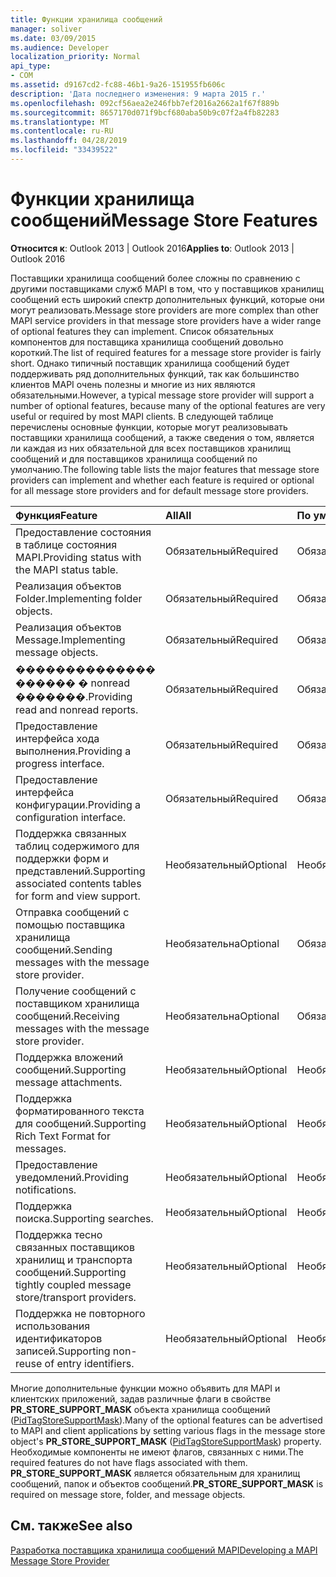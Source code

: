 ```yaml
---
title: Функции хранилища сообщений
manager: soliver
ms.date: 03/09/2015
ms.audience: Developer
localization_priority: Normal
api_type:
- COM
ms.assetid: d9167cd2-fc88-46b1-9a26-151955fb606c
description: 'Дата последнего изменения: 9 марта 2015 г.'
ms.openlocfilehash: 092cf56aea2e246fbb7ef2016a2662a1f67f889b
ms.sourcegitcommit: 8657170d071f9bcf680aba50b9c07f2a4fb82283
ms.translationtype: MT
ms.contentlocale: ru-RU
ms.lasthandoff: 04/28/2019
ms.locfileid: "33439522"
---
```

# <a name="message-store-features"></a><span data-ttu-id="aa381-103">Функции хранилища сообщений</span><span class="sxs-lookup"><span data-stu-id="aa381-103">Message Store Features</span></span>

  
  
<span data-ttu-id="aa381-104">**Относится к**: Outlook 2013 | Outlook 2016</span><span class="sxs-lookup"><span data-stu-id="aa381-104">**Applies to**: Outlook 2013 | Outlook 2016</span></span> 
  
<span data-ttu-id="aa381-105">Поставщики хранилища сообщений более сложны по сравнению с другими поставщиками служб MAPI в том, что у поставщиков хранилищ сообщений есть широкий спектр дополнительных функций, которые они могут реализовать.</span><span class="sxs-lookup"><span data-stu-id="aa381-105">Message store providers are more complex than other MAPI service providers in that message store providers have a wider range of optional features they can implement.</span></span> <span data-ttu-id="aa381-106">Список обязательных компонентов для поставщика хранилища сообщений довольно короткий.</span><span class="sxs-lookup"><span data-stu-id="aa381-106">The list of required features for a message store provider is fairly short.</span></span> <span data-ttu-id="aa381-107">Однако типичный поставщик хранилища сообщений будет поддерживать ряд дополнительных функций, так как большинство клиентов MAPI очень полезны и многие из них являются обязательными.</span><span class="sxs-lookup"><span data-stu-id="aa381-107">However, a typical message store provider will support a number of optional features, because many of the optional features are very useful or required by most MAPI clients.</span></span> <span data-ttu-id="aa381-108">В следующей таблице перечислены основные функции, которые могут реализовывать поставщики хранилища сообщений, а также сведения о том, является ли каждая из них обязательной для всех поставщиков хранилищ сообщений и для поставщиков хранилища сообщений по умолчанию.</span><span class="sxs-lookup"><span data-stu-id="aa381-108">The following table lists the major features that message store providers can implement and whether each feature is required or optional for all message store providers and for default message store providers.</span></span>
  
|<span data-ttu-id="aa381-109">**Функция**</span><span class="sxs-lookup"><span data-stu-id="aa381-109">**Feature**</span></span>|<span data-ttu-id="aa381-110">**All**</span><span class="sxs-lookup"><span data-stu-id="aa381-110">**All**</span></span>|<span data-ttu-id="aa381-111">**По умолчанию**</span><span class="sxs-lookup"><span data-stu-id="aa381-111">**Default**</span></span>|
|:-----|:-----|:-----|
|<span data-ttu-id="aa381-112">Предоставление состояния в таблице состояния MAPI.</span><span class="sxs-lookup"><span data-stu-id="aa381-112">Providing status with the MAPI status table.</span></span>  <br/> |<span data-ttu-id="aa381-113">Обязательный</span><span class="sxs-lookup"><span data-stu-id="aa381-113">Required</span></span>  <br/> |<span data-ttu-id="aa381-114">Обязательный</span><span class="sxs-lookup"><span data-stu-id="aa381-114">Required</span></span>  <br/> |
|<span data-ttu-id="aa381-115">Реализация объектов Folder.</span><span class="sxs-lookup"><span data-stu-id="aa381-115">Implementing folder objects.</span></span>  <br/> |<span data-ttu-id="aa381-116">Обязательный</span><span class="sxs-lookup"><span data-stu-id="aa381-116">Required</span></span>  <br/> |<span data-ttu-id="aa381-117">Обязательный</span><span class="sxs-lookup"><span data-stu-id="aa381-117">Required</span></span>  <br/> |
|<span data-ttu-id="aa381-118">Реализация объектов Message.</span><span class="sxs-lookup"><span data-stu-id="aa381-118">Implementing message objects.</span></span>  <br/> |<span data-ttu-id="aa381-119">Обязательный</span><span class="sxs-lookup"><span data-stu-id="aa381-119">Required</span></span>  <br/> |<span data-ttu-id="aa381-120">Обязательный</span><span class="sxs-lookup"><span data-stu-id="aa381-120">Required</span></span>  <br/> |
|<span data-ttu-id="aa381-121">�������������� ������ � nonread �������.</span><span class="sxs-lookup"><span data-stu-id="aa381-121">Providing read and nonread reports.</span></span>  <br/> |<span data-ttu-id="aa381-122">Обязательный</span><span class="sxs-lookup"><span data-stu-id="aa381-122">Required</span></span>  <br/> |<span data-ttu-id="aa381-123">Обязательный</span><span class="sxs-lookup"><span data-stu-id="aa381-123">Required</span></span>  <br/> |
|<span data-ttu-id="aa381-124">Предоставление интерфейса хода выполнения.</span><span class="sxs-lookup"><span data-stu-id="aa381-124">Providing a progress interface.</span></span>  <br/> |<span data-ttu-id="aa381-125">Обязательный</span><span class="sxs-lookup"><span data-stu-id="aa381-125">Required</span></span>  <br/> |<span data-ttu-id="aa381-126">Обязательный</span><span class="sxs-lookup"><span data-stu-id="aa381-126">Required</span></span>  <br/> |
|<span data-ttu-id="aa381-127">Предоставление интерфейса конфигурации.</span><span class="sxs-lookup"><span data-stu-id="aa381-127">Providing a configuration interface.</span></span>  <br/> |<span data-ttu-id="aa381-128">Обязательный</span><span class="sxs-lookup"><span data-stu-id="aa381-128">Required</span></span>  <br/> |<span data-ttu-id="aa381-129">Обязательный</span><span class="sxs-lookup"><span data-stu-id="aa381-129">Required</span></span>  <br/> |
|<span data-ttu-id="aa381-130">Поддержка связанных таблиц содержимого для поддержки форм и представлений.</span><span class="sxs-lookup"><span data-stu-id="aa381-130">Supporting associated contents tables for form and view support.</span></span>  <br/> |<span data-ttu-id="aa381-131">Необязательный</span><span class="sxs-lookup"><span data-stu-id="aa381-131">Optional</span></span>  <br/> |<span data-ttu-id="aa381-132">Необязательна</span><span class="sxs-lookup"><span data-stu-id="aa381-132">Optional</span></span>  <br/> |
|<span data-ttu-id="aa381-133">Отправка сообщений с помощью поставщика хранилища сообщений.</span><span class="sxs-lookup"><span data-stu-id="aa381-133">Sending messages with the message store provider.</span></span>  <br/> |<span data-ttu-id="aa381-134">Необязательна</span><span class="sxs-lookup"><span data-stu-id="aa381-134">Optional</span></span>  <br/> |<span data-ttu-id="aa381-135">Обязательна</span><span class="sxs-lookup"><span data-stu-id="aa381-135">Required</span></span>  <br/> |
|<span data-ttu-id="aa381-136">Получение сообщений с поставщиком хранилища сообщений.</span><span class="sxs-lookup"><span data-stu-id="aa381-136">Receiving messages with the message store provider.</span></span>  <br/> |<span data-ttu-id="aa381-137">Необязательна</span><span class="sxs-lookup"><span data-stu-id="aa381-137">Optional</span></span>  <br/> |<span data-ttu-id="aa381-138">Обязательна</span><span class="sxs-lookup"><span data-stu-id="aa381-138">Required</span></span>  <br/> |
|<span data-ttu-id="aa381-139">Поддержка вложений сообщений.</span><span class="sxs-lookup"><span data-stu-id="aa381-139">Supporting message attachments.</span></span>  <br/> |<span data-ttu-id="aa381-140">Необязательный</span><span class="sxs-lookup"><span data-stu-id="aa381-140">Optional</span></span>  <br/> |<span data-ttu-id="aa381-141">Необязательна</span><span class="sxs-lookup"><span data-stu-id="aa381-141">Optional</span></span>  <br/> |
|<span data-ttu-id="aa381-142">Поддержка форматированного текста для сообщений.</span><span class="sxs-lookup"><span data-stu-id="aa381-142">Supporting Rich Text Format for messages.</span></span>  <br/> |<span data-ttu-id="aa381-143">Необязательный</span><span class="sxs-lookup"><span data-stu-id="aa381-143">Optional</span></span>  <br/> |<span data-ttu-id="aa381-144">Необязательна</span><span class="sxs-lookup"><span data-stu-id="aa381-144">Optional</span></span>  <br/> |
|<span data-ttu-id="aa381-145">Предоставление уведомлений.</span><span class="sxs-lookup"><span data-stu-id="aa381-145">Providing notifications.</span></span>  <br/> |<span data-ttu-id="aa381-146">Необязательный</span><span class="sxs-lookup"><span data-stu-id="aa381-146">Optional</span></span>  <br/> |<span data-ttu-id="aa381-147">Необязательна</span><span class="sxs-lookup"><span data-stu-id="aa381-147">Optional</span></span>  <br/> |
|<span data-ttu-id="aa381-148">Поддержка поиска.</span><span class="sxs-lookup"><span data-stu-id="aa381-148">Supporting searches.</span></span>  <br/> |<span data-ttu-id="aa381-149">Необязательный</span><span class="sxs-lookup"><span data-stu-id="aa381-149">Optional</span></span>  <br/> |<span data-ttu-id="aa381-150">Необязательна</span><span class="sxs-lookup"><span data-stu-id="aa381-150">Optional</span></span>  <br/> |
|<span data-ttu-id="aa381-151">Поддержка тесно связанных поставщиков хранилищ и транспорта сообщений.</span><span class="sxs-lookup"><span data-stu-id="aa381-151">Supporting tightly coupled message store/transport providers.</span></span>  <br/> |<span data-ttu-id="aa381-152">Необязательный</span><span class="sxs-lookup"><span data-stu-id="aa381-152">Optional</span></span>  <br/> |<span data-ttu-id="aa381-153">Необязательна</span><span class="sxs-lookup"><span data-stu-id="aa381-153">Optional</span></span>  <br/> |
|<span data-ttu-id="aa381-154">Поддержка не повторного использования идентификаторов записей.</span><span class="sxs-lookup"><span data-stu-id="aa381-154">Supporting non-reuse of entry identifiers.</span></span>  <br/> |<span data-ttu-id="aa381-155">Необязательный</span><span class="sxs-lookup"><span data-stu-id="aa381-155">Optional</span></span>  <br/> |<span data-ttu-id="aa381-156">Необязательна</span><span class="sxs-lookup"><span data-stu-id="aa381-156">Optional</span></span>  <br/> |
   
<span data-ttu-id="aa381-157">Многие дополнительные функции можно объявить для MAPI и клиентских приложений, задав различные флаги в свойстве **PR_STORE_SUPPORT_MASK** объекта хранилища сообщений ([PidTagStoreSupportMask](pidtagstoresupportmask-canonical-property.md)).</span><span class="sxs-lookup"><span data-stu-id="aa381-157">Many of the optional features can be advertised to MAPI and client applications by setting various flags in the message store object's **PR_STORE_SUPPORT_MASK** ([PidTagStoreSupportMask](pidtagstoresupportmask-canonical-property.md)) property.</span></span> <span data-ttu-id="aa381-158">Необходимые компоненты не имеют флагов, связанных с ними.</span><span class="sxs-lookup"><span data-stu-id="aa381-158">The required features do not have flags associated with them.</span></span> <span data-ttu-id="aa381-159">**PR_STORE_SUPPORT_MASK** является обязательным для хранилищ сообщений, папок и объектов сообщений.</span><span class="sxs-lookup"><span data-stu-id="aa381-159">**PR_STORE_SUPPORT_MASK** is required on message store, folder, and message objects.</span></span> 
  
## <a name="see-also"></a><span data-ttu-id="aa381-160">См. также</span><span class="sxs-lookup"><span data-stu-id="aa381-160">See also</span></span>



[<span data-ttu-id="aa381-161">Разработка поставщика хранилища сообщений MAPI</span><span class="sxs-lookup"><span data-stu-id="aa381-161">Developing a MAPI Message Store Provider</span></span>](developing-a-mapi-message-store-provider.md)

